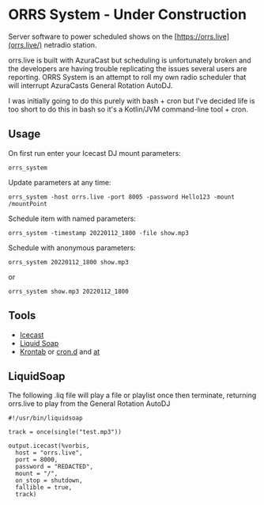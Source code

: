 # ORRS System - Under Construction

Server software to power scheduled shows on the [https://orrs.live](orrs.live/) netradio station. 

orrs.live is built with AzuraCast but scheduling is unfortunately broken and the developers are having trouble replicating the issues several users are reporting. ORRS System is an attempt to roll my own radio scheduler that will interrupt AzuraCasts General Rotation AutoDJ. 

I was initially going to do this purely with bash + cron but I've decided life is too short to do this in bash so it's a Kotlin/JVM command-line tool + cron.

## Usage

On first run enter your Icecast DJ mount parameters: 
```
orrs_system
```

Update parameters at any time: 
```
orrs_system -host orrs.live -port 8005 -password Hello123 -mount /mountPoint
```

Schedule item with named parameters:
```
orrs_system -timestamp 20220112_1800 -file show.mp3
```

Schedule with anonymous parameters:
```
orrs_system 20220112_1800 show.mp3
```

or

```
orrs_system show.mp3 20220112_1800
```

## Tools

* [Icecast](https://icecast.org/)
* [Liquid Soap](https://www.liquidsoap.info/) 
* [Krontab](https://insanusmokrassar.github.io/krontab/) or [cron.d](https://help.ubuntu.com/community/CronHowto) and [at](https://en.wikipedia.org/wiki/At_(command))

## LiquidSoap

The following .liq file will play a file or playlist once then terminate, returning orrs.live to play from the General Rotation AutoDJ

```
#!/usr/bin/liquidsoap

track = once(single("test.mp3"))

output.icecast(%vorbis,
  host = "orrs.live", 
  port = 8000,
  password = "REDACTED", 
  mount = "/",
  on_stop = shutdown,
  fallible = true,
  track)
```
